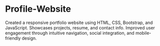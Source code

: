 # Profile-Website
Created a responsive portfolio website using HTML, CSS, Bootstrap, and JavaScript. Showcases projects, resume, and contact info. Improved user engagement through intuitive navigation, social integration, and mobile-friendly design.
